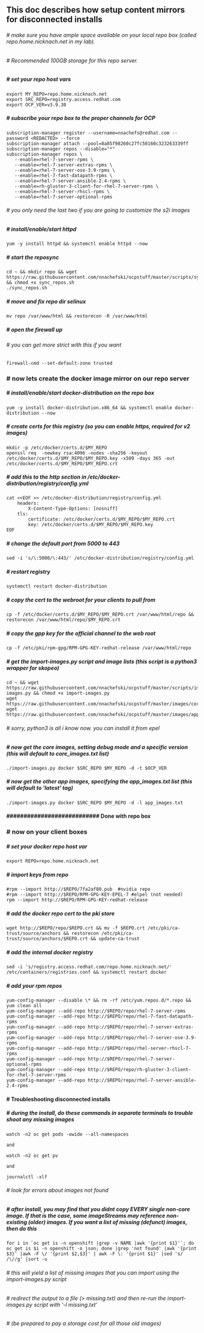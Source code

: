 ## This doc describes how setup content mirrors for disconnected installs

###### # make sure you have ample space available on your local repo box (called repo.home.nicknach.net in my lab).  
###### # Recommended 100GB storage for this repo server.

##### # set your repo host vars
```
export MY_REPO=repo.home.nicknach.net
export SRC_REPO=registry.access.redhat.com
export OCP_VER=v3.9.30
```
##### # subscribe your repo box to the proper channels for OCP
```
subscription-manager register --username=nnachefs@redhat.com --password <REDACTED> --force
subscription-manager attach --pool=8a85f98260c27fc50160c323263339ff
subscription-manager repos --disable="*"
subscription-manager repos \
   --enable=rhel-7-server-rpms \
   --enable=rhel-7-server-extras-rpms \
   --enable=rhel-7-server-ose-3.9-rpms \
   --enable=rhel-7-fast-datapath-rpms \
   --enable=rhel-7-server-ansible-2.4-rpms \
   --enable=rh-gluster-3-client-for-rhel-7-server-rpms \
   --enable=rhel-7-server-rhscl-rpms \
   --enable=rhel-7-server-optional-rpms 
```
###### # you only need the last two if you are going to customize the s2i images
##### # install/enable/start httpd
```
yum -y install httpd && systemctl enable httpd --now
```
##### # start the reposync
```
cd ~ && mkdir repo && wget https://raw.githubusercontent.com/nnachefski/ocpstuff/master/scripts/sync_repos.sh && chmod +x sync_repos.sh
./sync_repos.sh
```
##### # move and fix repo dir selinux
```
mv repo /var/www/html && restorecon -R /var/www/html
```
##### # open the firewall up
###### # you can get more strict with this if you want
```
firewall-cmd --set-default-zone trusted
```
### # now lets create the docker image mirror on our repo server
##### # install/enable/start docker-distribution on the repo box
```
yum -y install docker-distribution.x86_64 && systemctl enable docker-distribution --now
```
##### # create certs for this registry (so you can enable https, required for v2 images)
```
mkdir -p /etc/docker/certs.d/$MY_REPO
openssl req  -newkey rsa:4096 -nodes -sha256 -keyout /etc/docker/certs.d/$MY_REPO/$MY_REPO.key -x509 -days 365 -out /etc/docker/certs.d/$MY_REPO/$MY_REPO.crt
```
##### # add this to the http section in /etc/docker-distribution/registry/config.yml
```
cat <<EOF >> /etc/docker-distribution/registry/config.yml
    headers:
        X-Content-Type-Options: [nosniff]
    tls:
        certificate: /etc/docker/certs.d/$MY_REPO/$MY_REPO.crt
        key: /etc/docker/certs.d/$MY_REPO/$MY_REPO.key
EOF
```
##### # change the default port from 5000 to 443
```
sed -i 's/\:5000/\:443/' /etc/docker-distribution/registry/config.yml
```
##### # restart registry
```
systemctl restart docker-distribution
```
##### # copy the cert to the webroot for your clients to pull from
```
cp -f /etc/docker/certs.d/$MY_REPO/$MY_REPO.crt /var/www/html/repo && restorecon /var/www/html/repo/$MY_REPO.crt
```
##### # copy the gpp key for the official channel to the web root
```
cp -f /etc/pki/rpm-gpg/RPM-GPG-KEY-redhat-release /var/www/html/repo
```
##### # get the import-images.py script and image lists (this script is a python3 wrapper for skopeo)
```
cd ~ && wget https://raw.githubusercontent.com/nnachefski/ocpstuff/master/scripts/import-images.py && chmod +x import-images.py
wget https://raw.githubusercontent.com/nnachefski/ocpstuff/master/images/core_images.txt
wget https://raw.githubusercontent.com/nnachefski/ocpstuff/master/images/app_images.txt 
```
###### # sorry, python3 is all i know now.  you can install it from epel
##### # now get the core images, setting debug mode and a specific version (this will default to core_images.txt list)
``` 
./import-images.py docker $SRC_REPO $MY_REPO -d -t $OCP_VER
```
##### # now get the other app images, specifying the app_images.txt list (this will default to 'latest' tag)
```
./import-images.py docker $SRC_REPO $MY_REPO -d -l app_images.txt
```
#### ########################### Done with repo box

### # now on your client boxes
##### # set your docker repo host var
```
export REPO=repo.home.nicknach.net
```
##### # import keys from repo
```
#rpm --import http://$REPO/7fa2af80.pub  #nvidia repo
#rpm --import http://$REPO/RPM-GPG-KEY-EPEL-7 #elpel (not needed)
rpm --import http://$REPO/RPM-GPG-KEY-redhat-release
```
##### # add the docker repo cert to the pki store
```
wget http://$REPO/repo/$REPO.crt && mv -f $REPO.crt /etc/pki/ca-trust/source/anchors && restorecon /etc/pki/ca-trust/source/anchors/$REPO.crt && update-ca-trust
```
##### # add the internal docker registry
```
sed -i 's/registry.access.redhat.com/repo.home.nicknach.net/' /etc/containers/registries.conf && systemctl restart docker
```
##### # add your rpm repos
```
yum-config-manager --disable \* && rm -rf /etc/yum.repos.d/*.repo && yum clean all
yum-config-manager --add-repo http://$REPO/repo/rhel-7-server-rpms
yum-config-manager --add-repo http://$REPO/repo/rhel-7-fast-datapath-rpms
yum-config-manager --add-repo http://$REPO/repo/rhel-7-server-extras-rpms
yum-config-manager --add-repo http://$REPO/repo/rhel-7-server-ose-3.9-rpms
yum-config-manager --add-repo http://$REPO/repo/rhel-server-rhscl-7-rpms
yum-config-manager --add-repo http://$REPO/repo/rhel-7-server-optional-rpms 
yum-config-manager --add-repo http://$REPO/repo/rh-gluster-3-client-for-rhel-7-server-rpms
yum-config-manager --add-repo http://$REPO/repo/rhel-7-server-ansible-2.4-rpms
```
#### # Troubleshooting disconnected installs
##### # during the install, do these commands in separate terminals to trouble shoot any missing images
```
watch -n2 oc get pods -owide --all-namespaces

and

watch -n2 oc get pv

and

journalctl -xlf
```
###### # look for errors about images not found
##### # after install, you may find that you didnt copy EVERY single non-core image.  If that is the case, *some* imageStreams may reference non-existing (older) images.  If you want a list of missing (defunct) images, then do this
```
for i in `oc get is -n openshift |grep -v NAME |awk '{print $1}'`; do oc get is $i -n openshift -o json; done |grep 'not found' |awk '{print $3}' |awk -F \/ '{print $2,$3}' | awk -F \: '{print $1}' |sed 's/ /\//g' |sort -u
```
###### # this will yield a list of missing images that you can import using the import-images.py script
###### # redirect the output to a file (> missing.txt) and then re-run the import-images.py script with '-l missing.txt'
###### # (be prepared to pay a storage cost for all those old images)
